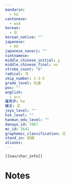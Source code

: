 ```yaml
---
mandarin:
  - hú
cantonese:
  - wu4
korean:
  - 호
korean_native: ""
japanese:
  - KO
japanese_nanori: ""
vietnamese:
middle_chinese_initial: ɣ
middle_chinese_final: uo
stroke_count: "8"
radical: 弓
skip_number: 1-3-5
grade_level: 先進
pos: ""
english:
  - arc
羅馬字: ho
韓文: 호
joyo_level: ""
hsk_level: ""
hanmun_edu_level: ""
danayo_id: 7067
mc_id: 2641
graphemic_classification: 瓜
stand_in: 弧線
aliases:
---
```

```meta-bind-embed
[[nav/char_info]]
```

# Notes

